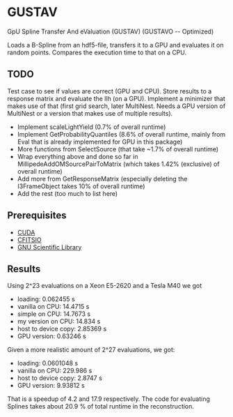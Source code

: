 # GUSTAV
GpU Spline Transfer And eValuation (GUSTAV) (GUSTAVO -- Optimized)

Loads a B-Spline from an hdf5-file, transfers it to a GPU and evaluates it on 
random points. Compares the execution time to that on a CPU.

## TODO
Test case to see if values are correct (GPU and CPU).
Store results to a response matrix and evaluate the llh (on a GPU).
Implement a minimizer that makes use of that 
(first grid search, later MultiNest. Needs a GPU version of MultiNest or a 
version that makes use of multiple results).

 - Implement scaleLightYield (0.7% of overall runtime)
 - Implement GetProbabilityQuantiles (8.6% of overall runtime, mainly from Eval that is already implemented for GPU in this package)
 - More functions from SelectSource (that take ~1.7% of overall runtime)
 - Wrap everything above and done so far in MillipedeAddOMSourcePairToMatrix (which takes 1.42% (exclusive) of overall runtime)
 - Add more from GetResponseMatrix (especially deleting the I3FrameObject takes 10% of overall runtime)
 - Add the rest (too much to list here)

## Prerequisites
 - [CUDA](https://developer.nvidia.com/cuda-zone)
 - [CFITSIO](https://heasarc.gsfc.nasa.gov/fitsio/)
 - [GNU Scientific Library](https://www.gnu.org/software/gsl/)

## Results
Using 2^23 evaluations on a Xeon E5-2620 and a Tesla M40 we got 
 - loading:                 0.062455 s
 - vanilla on CPU:          14.4715 s
 - simple on CPU:           14.7673 s
 - my version on CPU:       14.834 s
 - host to device copy:     2.85369 s
 - GPU version:             0.63246 s

Given a more realistic amount of 2^27 evaluations, we got:
 - loading:                 0.0601048 s
 - vanilla on CPU:          229.986 s
 - host to device copy:     2.8747 s
 - GPU version:             9.93812 s
  
That is a speedup of 4.2 and 17.9 respectively. The code for evaluating
Splines takes about 20.9 % of total runtime in the reconstruction.

